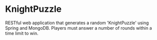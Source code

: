 # KnightPuzzle

RESTful web application that generates a random 'KnightPuzzle' using Spring and MongoDB. 
Players must answer a number of rounds within a time limit to win.
